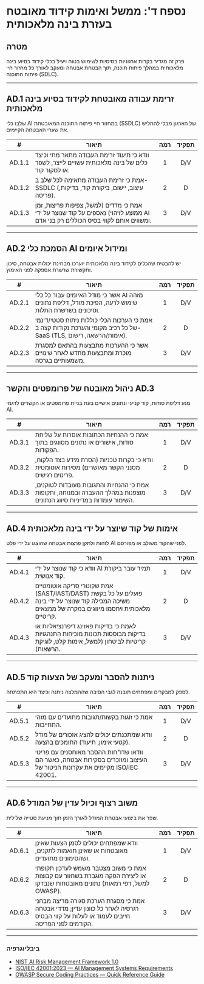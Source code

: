 # נספח ד': ממשל ואימות קידוד מאובטח בעזרת בינה מלאכותית

## מטרה

פרק זה מגדיר בקרות ארגוניות בסיסיות לשימוש בטוח ויעיל בכלי קידוד בסיוע בינה מלאכותית במהלך פיתוח תוכנה, תוך הבטחת אבטחה ומעקב לאורך כל מחזור חיי פיתוח התוכנה (SDLC).

---

## AD.1 זרימת עבודה מאובטחת לקידוד בסיוע בינה מלאכותית

שלבו כלי AI במחזור חיי פיתוח התוכנה המאובטחת (SSDLC) של הארגון מבלי להחליש את שערי האבטחה הקיימים.

|   #    | תיאור                                                                                                                          | רמה | תפקיד |
| :----: | ------------------------------------------------------------------------------------------------------------------------------ | :-: | :---: |
| AD.1.1 | וודא כי תיעוד זרימת העבודה מתאר מתי וכיצד כלים של בינה מלאכותית עשויים לייצר, לשפר או לסקור קוד.                               |  1  |  D/V  |
| AD.1.2 | אמת כי זרימת העבודה מתאימה לכל שלב ב-SSDLC (עיצוב, יישום, ביקורת קוד, בדיקות, פריסה).                                          |  2  |   D   |
| AD.1.3 | אמת כי מדדים (למשל, צפיפות פריצות, זמן ממוצע לזיהוי) נאספים על קוד שנוצר על ידי AI ומשווים אותם לקווי בסיס הכוללים רק בני אדם. |  3  |  D/V  |

---

## AD.2 הסמכת כלי AI ומידול איומים

יש להבטיח שהכלים לקידוד בינה מלאכותית יוערכו מבחינת יכולות אבטחה, סיכון ותקשורת שרשרת אספקה לפני האימוץ.

|   #    | תיאור                                                                                                           | רמה | תפקיד |
| :----: | --------------------------------------------------------------------------------------------------------------- | :-: | :---: |
| AD.2.1 | אשר כי מודל האיומים עבור כל כלי AI מזהה שימוש לרעה, הפיכת מודל, דליפת נתונים וסיכונים בשרשרת התלות.             |  1  |  D/V  |
| AD.2.2 | אמת כי הערכות הכלי כוללות ניתוח סטטי/דינמי של כל רכיב מקומי והערכת נקודות קצה ב-SaaS (TLS, אימות/הרשאה, רישום). |  2  |   D   |
| AD.2.3 | אשר כי ההערכות מתבצעות בהתאם למסגרת מוכרת ומתבצעות מחדש לאחר שינויים משמעותיים בגרסה.                           |  3  |  D/V  |

---

## ניהול מאובטח של פרומפטים והקשר AD.3

מנע דליפת סודות, קוד קנייני ונתונים אישיים בעת בניית פרומפטים או הקשרים לדגמי AI.

|   #    | תיאור                                                                                                                | רמה | תפקיד |
| :----: | -------------------------------------------------------------------------------------------------------------------- | :-: | :---: |
| AD.3.1 | אמת כי ההנחיות הכתובות אוסרות על שליחת סודות, אישורים או נתונים מסווגים בתוך הפקודות.                                |  1  |  D/V  |
| AD.3.2 | וודא כי בקרות טכניות (הסרת מידע בצד הלקוח, מסנני הקשר מאושרים) מסירות אוטומטית פריטים רגישים.                        |  2  |   D   |
| AD.3.3 | אמת כי ההנחיות והתגובות מעובדות לטוקנים, מוצפנות במהלך ההעברה ובמנוחה, ותקופות השימור עומדות במדיניות סיווג הנתונים. |  3  |  D/V  |

---

## AD.4 אימות של קוד שיוצר על ידי בינה מלאכותית

לזהות ולתקן פרצות אבטחה שהוצגו על ידי פלט AI לפני שהקוד משולב או מפורסם.

|   #    | תיאור                                                                                                                                             | רמה | תפקיד |
| :----: | ------------------------------------------------------------------------------------------------------------------------------------------------- | :-: | :---: |
| AD.4.1 | וודא כי קוד שנוצר על ידי AI תמיד עובר ביקורת קוד אנושית.                                                                                          |  1  |  D/V  |
| AD.4.2 | אמת שקוטרי סריקה אוטומטיים (SAST/IAST/DAST) פועלים על כל בקשת משיכה המכילה קוד שנוצר על ידי בינה מלאכותית ויחסמו מיזוגים במקרה של ממצאים קריטיים. |  2  |   D   |
| AD.4.3 | לאמת כי בדיקות פאזינג דיפרנציאליות או בדיקות מבוססות תכונות מוכיחות התנהגויות קריטיות לביטחון (למשל, אימות קלט, לוגיקת הרשאות).                   |  3  |  D/V  |

---

## AD.5 ניתנות להסבר ומעקב של הצעות קוד

לספק למבקרים ומפתחים תובנה לגבי הסיבה שההמלצה ניתנה וכיצד היא התפתחה.

|   #    | תיאור                                                                                                                    | רמה | תפקיד |
| :----: | ------------------------------------------------------------------------------------------------------------------------ | :-: | :---: |
| AD.5.1 | אמת כי זוגות בקשות/תגובות מתועדים עם מזהי התחייבות.                                                                      |  1  |  D/V  |
| AD.5.2 | וודא שמתכנתים יכולים להציג אזכורים של מודל (קטעי אימון, תיעוד) התומכים בהצעה.                                            |  2  |   D   |
| AD.5.3 | וודאו שדו"חות ההסבר מאוחסנים עם פריטי העיצוב ומוזכרים בסקירות אבטחה, כאשר הם מקיימים את עקרונות הניטור של ISO/IEC 42001. |  3  |  D/V  |

---

## AD.6 משוב רצוף וכיול עדין של המודל

שפר את ביצועי אבטחת המודל לאורך הזמן תוך מניעת סטייה שלילית.

|   #    | תיאור                                                                                                                                | רמה | תפקיד |
| :----: | ------------------------------------------------------------------------------------------------------------------------------------ | :-: | :---: |
| AD.6.1 | וודא שמפתחים יכולים לסמן הצעות שאינן מאובטחות או שאינן תואמות לתקנים, ושהסימונים מתועדים.                                            |  1  |  D/V  |
| AD.6.2 | אמת כי משוב מצטבר משמש לעדכון תקופתי או ליצירת הפקה מוגברת בשחזור עם קבוצות נתונים מאובטחות שנבדקו (למשל, דפי רמאות OWASP).          |  2  |   D   |
| AD.6.3 | אמת כי מסגרת הערכת סגורה מריצה מבחני רגרסיה לאחר כל כוונון עדין; מדדי אבטחה חייבים לעמוד או לעלות על קווי הבסיס הקודמים לפני הפריסה. |  3  |  D/V  |

---

### ביבליוגרפיה

* [NIST AI Risk Management Framework 1.0](https://nvlpubs.nist.gov/nistpubs/ai/nist.ai.100-1.pdf)
* [ISO/IEC 42001:2023 — AI Management Systems Requirements](https://www.iso.org/standard/81230.html)
* [OWASP Secure Coding Practices — Quick Reference Guide](https://owasp.org/www-project-secure-coding-practices-quick-reference-guide/)

